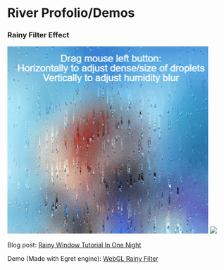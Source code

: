 # River Profolio/Demos

### Rainy Filter Effect
![demo snapshot](https://github.com/riveranb/riverfolio/blob/gh-pages/gallery/snapshots/webgl_rainyfilter.gif)
<image src="https://github.com/riveranb/riverfolio/blob/gh-pages/gallery/snapshots/webgl_rainyfilter.gif">

Blog post: [Rainy Window Tutorial In One Night](https://medium.com/%E4%BA%8C%E6%B5%81%E9%81%8A%E6%88%B2%E9%96%8B%E7%99%BC/the-art-of-code-rainy-window-tutorial-in-one-night-16f5c8d216fa?source=friends_link&sk=fcea4f7b6daf7e75ce4f9f5f3591d096)

Demo (Made with Egret engine): [WebGL Rainy Filter](https://riveranb.github.io/riverfolio/gallery/webgl/rainy/index.html)

